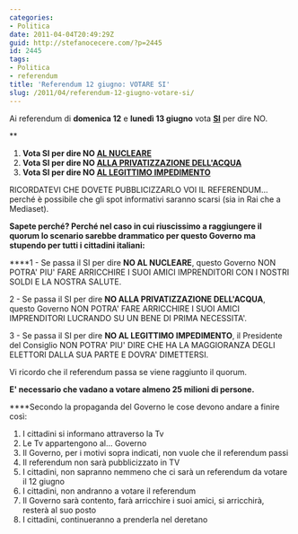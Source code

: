 ```yaml
---
categories:
- Politica
date: 2011-04-04T20:49:29Z
guid: http://stefanocecere.com/?p=2445
id: 2445
tags:
- Politica
- referendum
title: 'Referendum 12 giugno: VOTARE SI'
slug: /2011/04/referendum-12-giugno-votare-si/
---
```


Ai referendum di **domenica 12** e **lunedì 13 giugno** vota **<span style="text-decoration: underline">SI</span>** per dire NO.<span style="color: #000000"><strong><br /> </strong></span>

**</p> 

  1. <span style="font-weight: normal"><strong>Vota SI per dire NO <span style="text-decoration: underline">AL NUCLEARE</span></strong></span>
  2. <span style="font-weight: normal"><strong>Vota SI per dire NO <span style="text-decoration: underline">ALLA PRIVATIZZAZIONE DELL'ACQUA</span></strong></span>
  3. <span style="font-weight: normal"><strong>Vota SI per dire NO <span style="text-decoration: underline">AL LEGITTIMO IMPEDIMENTO</span></strong></span>

</strong>

RICORDATEVI CHE DOVETE PUBBLICIZZARLO VOI IL REFERENDUM… perché è possibile che gli spot informativi saranno scarsi (sia in Rai che a Mediaset).

**Sapete perché? Perché nel caso in cui riuscissimo a raggiungere il quorum lo scenario sarebbe drammatico per questo Governo ma stupendo per tutti i cittadini italiani:**

****1 - Se passa il SI per dire **NO AL NUCLEARE**, questo Governo NON POTRA' PIU' FARE ARRICCHIRE I SUOI AMICI IMPRENDITORI CON I NOSTRI SOLDI E LA NOSTRA SALUTE.

2 - Se passa il SI per dire **NO ALLA PRIVATIZZAZIONE DELL'ACQUA**, questo Governo NON POTRA' FARE ARRICCHIRE I SUOI AMICI IMPRENDITORI LUCRANDO SU UN BENE DI PRIMA NECESSITA'.

3 - Se passa il SI per dire **NO AL LEGITTIMO IMPEDIMENTO**, il Presidente del Consiglio NON POTRA' PIU' DIRE CHE HA LA MAGGIORANZA DEGLI ELETTORI DALLA SUA PARTE E DOVRA' DIMETTERSI.

Vi ricordo che il referendum passa se viene raggiunto il quorum.
  
**E' necessario che vadano a votare almeno 25 milioni di persone.**

****Secondo la propaganda del Governo le cose devono andare a finire così:

  1. I cittadini si informano attraverso la Tv
  2. Le Tv appartengono al… Governo
  3. Il Governo, per i motivi sopra indicati, non vuole che il referendum passi
  4. Il referendum non sarà pubblicizzato in TV
  5. I cittadini, non sapranno nemmeno che ci sarà un referendum da votare il 12 giugno
  6. I cittadini, non andranno a votare il referendum
  7. Il Governo sarà contento, farà arricchire i suoi amici, si arricchirà, resterà al suo posto
  8. I cittadini, continueranno a prenderla nel deretano